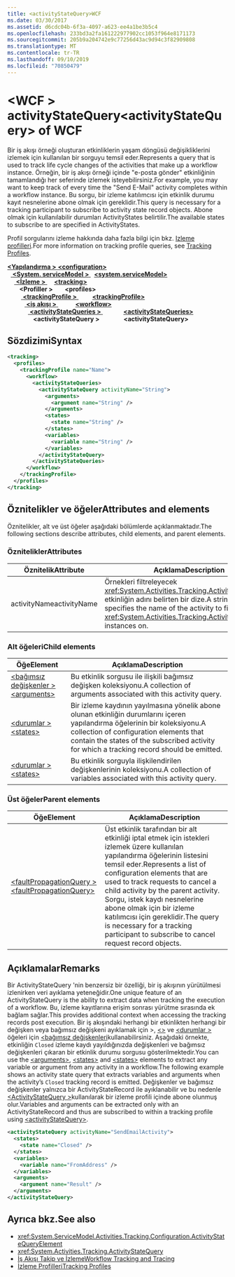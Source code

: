 ```yaml
---
title: <activityStateQuery>WCF
ms.date: 03/30/2017
ms.assetid: d6cdc04b-6f3a-4097-a623-ee4a1be3b5c4
ms.openlocfilehash: 233bd3a2fa161222977902cc1053f964e8171173
ms.sourcegitcommit: 205b9a204742e9c77256d43ac9d94c3f82909808
ms.translationtype: MT
ms.contentlocale: tr-TR
ms.lasthandoff: 09/10/2019
ms.locfileid: "70850479"
---
```

# <a name="activitystatequery-of-wcf"></a><span data-ttu-id="2981f-102">\<WCF > activityStateQuery</span><span class="sxs-lookup"><span data-stu-id="2981f-102">\<activityStateQuery> of WCF</span></span>

<span data-ttu-id="2981f-103">Bir iş akışı örneği oluşturan etkinliklerin yaşam döngüsü değişikliklerini izlemek için kullanılan bir sorguyu temsil eder.</span><span class="sxs-lookup"><span data-stu-id="2981f-103">Represents a query that is used to track life cycle changes of the activities that make up a workflow instance.</span></span> <span data-ttu-id="2981f-104">Örneğin, bir iş akışı örneği içinde "e-posta gönder" etkinliğinin tamamlandığı her seferinde izlemek isteyebilirsiniz.</span><span class="sxs-lookup"><span data-stu-id="2981f-104">For example, you may want to keep track of every time the "Send E-Mail" activity completes within a workflow instance.</span></span> <span data-ttu-id="2981f-105">Bu sorgu, bir izleme katılımcısı için etkinlik durumu kayıt nesnelerine abone olmak için gereklidir.</span><span class="sxs-lookup"><span data-stu-id="2981f-105">This query is necessary for a tracking participant to subscribe to activity state record objects.</span></span> <span data-ttu-id="2981f-106">Abone olmak için kullanılabilir durumları ActivityStates belirtilir.</span><span class="sxs-lookup"><span data-stu-id="2981f-106">The available states to subscribe to are specified in ActivityStates.</span></span>  
  
<span data-ttu-id="2981f-107">Profil sorgularını izleme hakkında daha fazla bilgi için bkz. [Izleme profilleri](../../../windows-workflow-foundation/tracking-profiles.md).</span><span class="sxs-lookup"><span data-stu-id="2981f-107">For more information on tracking profile queries, see [Tracking Profiles](../../../windows-workflow-foundation/tracking-profiles.md).</span></span>

<span data-ttu-id="2981f-108">[ **\<Yapılandırma >** ](../configuration-element.md)</span><span class="sxs-lookup"><span data-stu-id="2981f-108">[**\<configuration>**](../configuration-element.md)</span></span>\
<span data-ttu-id="2981f-109">&nbsp;&nbsp;[ **\<System. serviceModel >** ](system-servicemodel.md)</span><span class="sxs-lookup"><span data-stu-id="2981f-109">&nbsp;&nbsp;[**\<system.serviceModel>**](system-servicemodel.md)</span></span>\
<span data-ttu-id="2981f-110">&nbsp;&nbsp;&nbsp;&nbsp;[ **\<İzleme >** ](tracking-of-wcf.md)</span><span class="sxs-lookup"><span data-stu-id="2981f-110">&nbsp;&nbsp;&nbsp;&nbsp;[**\<tracking>**](tracking-of-wcf.md)</span></span>\
<span data-ttu-id="2981f-111">&nbsp;&nbsp;&nbsp;&nbsp;&nbsp;&nbsp; **\<Profiller >** </span><span class="sxs-lookup"><span data-stu-id="2981f-111">&nbsp;&nbsp;&nbsp;&nbsp;&nbsp;&nbsp;**\<profiles>**</span></span>\
<span data-ttu-id="2981f-112">&nbsp;&nbsp;&nbsp;&nbsp;&nbsp;&nbsp;&nbsp;&nbsp;[ **\<trackingProfile >** ](trackingprofile-of-wcf.md)</span><span class="sxs-lookup"><span data-stu-id="2981f-112">&nbsp;&nbsp;&nbsp;&nbsp;&nbsp;&nbsp;&nbsp;&nbsp;[**\<trackingProfile>**](trackingprofile-of-wcf.md)</span></span>\
<span data-ttu-id="2981f-113">&nbsp;&nbsp;&nbsp;&nbsp;&nbsp;&nbsp;&nbsp;&nbsp;&nbsp;&nbsp;[ **\<iş akışı >** ](workflow-of-wcf.md)</span><span class="sxs-lookup"><span data-stu-id="2981f-113">&nbsp;&nbsp;&nbsp;&nbsp;&nbsp;&nbsp;&nbsp;&nbsp;&nbsp;&nbsp;[**\<workflow>**](workflow-of-wcf.md)</span></span>\
<span data-ttu-id="2981f-114">&nbsp;&nbsp;&nbsp;&nbsp;&nbsp;&nbsp;&nbsp;&nbsp;&nbsp;&nbsp;&nbsp;&nbsp;[ **\<activityStateQueries >** ](activitystatequeries-of-wcf.md)</span><span class="sxs-lookup"><span data-stu-id="2981f-114">&nbsp;&nbsp;&nbsp;&nbsp;&nbsp;&nbsp;&nbsp;&nbsp;&nbsp;&nbsp;&nbsp;&nbsp;[**\<activityStateQueries>**](activitystatequeries-of-wcf.md)</span></span>\
<span data-ttu-id="2981f-115">&nbsp;&nbsp;&nbsp;&nbsp;&nbsp;&nbsp;&nbsp;&nbsp;&nbsp;&nbsp;&nbsp;&nbsp;&nbsp;&nbsp; **\<activityStateQuery >**</span><span class="sxs-lookup"><span data-stu-id="2981f-115">&nbsp;&nbsp;&nbsp;&nbsp;&nbsp;&nbsp;&nbsp;&nbsp;&nbsp;&nbsp;&nbsp;&nbsp;&nbsp;&nbsp;**\<activityStateQuery>**</span></span>  
  
## <a name="syntax"></a><span data-ttu-id="2981f-116">Sözdizimi</span><span class="sxs-lookup"><span data-stu-id="2981f-116">Syntax</span></span>  
  
```xml  
<tracking>
  <profiles>
    <trackingProfile name="Name">
      <workflow>
        <activityStateQueries>
          <activityStateQuery activityName="String">
            <arguments>
              <argument name="String" />
            </arguments>
            <states>
              <state name="String" />
            </states>
            <variables>
              <variable name="String" />
            </variables>
          </activityStateQuery>
        </activityStateQueries>
      </workflow>
    </trackingProfile>
  </profiles>
</tracking>
```  
  
## <a name="attributes-and-elements"></a><span data-ttu-id="2981f-117">Öznitelikler ve öğeler</span><span class="sxs-lookup"><span data-stu-id="2981f-117">Attributes and elements</span></span>  

<span data-ttu-id="2981f-118">Öznitelikler, alt ve üst öğeler aşağıdaki bölümlerde açıklanmaktadır.</span><span class="sxs-lookup"><span data-stu-id="2981f-118">The following sections describe attributes, child elements, and parent elements.</span></span>  
  
### <a name="attributes"></a><span data-ttu-id="2981f-119">Öznitelikler</span><span class="sxs-lookup"><span data-stu-id="2981f-119">Attributes</span></span>  
  
|<span data-ttu-id="2981f-120">Öznitelik</span><span class="sxs-lookup"><span data-stu-id="2981f-120">Attribute</span></span>|<span data-ttu-id="2981f-121">Açıklama</span><span class="sxs-lookup"><span data-stu-id="2981f-121">Description</span></span>|  
|---------------|-----------------|  
|<span data-ttu-id="2981f-122">activityName</span><span class="sxs-lookup"><span data-stu-id="2981f-122">activityName</span></span>|<span data-ttu-id="2981f-123">Örnekleri filtreleyecek <xref:System.Activities.Tracking.ActivityStateRecord> etkinliğin adını belirten bir dize.</span><span class="sxs-lookup"><span data-stu-id="2981f-123">A string that specifies the name of the activity to filter <xref:System.Activities.Tracking.ActivityStateRecord> instances on.</span></span>|  
  
### <a name="child-elements"></a><span data-ttu-id="2981f-124">Alt öğeleri</span><span class="sxs-lookup"><span data-stu-id="2981f-124">Child elements</span></span>  
  
|<span data-ttu-id="2981f-125">Öğe</span><span class="sxs-lookup"><span data-stu-id="2981f-125">Element</span></span>|<span data-ttu-id="2981f-126">Açıklama</span><span class="sxs-lookup"><span data-stu-id="2981f-126">Description</span></span>|  
|-------------|-----------------|  
|[<span data-ttu-id="2981f-127">\<bağımsız değişkenler ></span><span class="sxs-lookup"><span data-stu-id="2981f-127">\<arguments></span></span>](../windows-workflow-foundation/arguments.md)|<span data-ttu-id="2981f-128">Bu etkinlik sorgusu ile ilişkili bağımsız değişken koleksiyonu.</span><span class="sxs-lookup"><span data-stu-id="2981f-128">A collection of arguments associated with this activity query.</span></span>|  
|[<span data-ttu-id="2981f-129">\<durumlar ></span><span class="sxs-lookup"><span data-stu-id="2981f-129">\<states></span></span>](../windows-workflow-foundation/states.md)|<span data-ttu-id="2981f-130">Bir izleme kaydının yayılmasına yönelik abone olunan etkinliğin durumlarını içeren yapılandırma öğelerinin bir koleksiyonu.</span><span class="sxs-lookup"><span data-stu-id="2981f-130">A collection of configuration elements that contain the states of the subscribed activity for which a tracking record should be emitted.</span></span>|  
|[<span data-ttu-id="2981f-131">\<durumlar ></span><span class="sxs-lookup"><span data-stu-id="2981f-131">\<states></span></span>](../windows-workflow-foundation/states.md)|<span data-ttu-id="2981f-132">Bu etkinlik sorguyla ilişkilendirilen değişkenlerinin koleksiyonu.</span><span class="sxs-lookup"><span data-stu-id="2981f-132">A collection of variables associated with this activity query.</span></span>|  
  
### <a name="parent-elements"></a><span data-ttu-id="2981f-133">Üst öğeler</span><span class="sxs-lookup"><span data-stu-id="2981f-133">Parent elements</span></span>  
  
|<span data-ttu-id="2981f-134">Öğe</span><span class="sxs-lookup"><span data-stu-id="2981f-134">Element</span></span>|<span data-ttu-id="2981f-135">Açıklama</span><span class="sxs-lookup"><span data-stu-id="2981f-135">Description</span></span>|  
|-------------|-----------------|  
|[<span data-ttu-id="2981f-136">\<faultPropagationQuery ></span><span class="sxs-lookup"><span data-stu-id="2981f-136">\<faultPropagationQuery></span></span>](../windows-workflow-foundation/faultpropagationquery.md)|<span data-ttu-id="2981f-137">Üst etkinlik tarafından bir alt etkinliği iptal etmek için istekleri izlemek üzere kullanılan yapılandırma öğelerinin listesini temsil eder.</span><span class="sxs-lookup"><span data-stu-id="2981f-137">Represents a list of configuration elements that are used to track requests to cancel a child activity by the parent activity.</span></span> <span data-ttu-id="2981f-138">Sorgu, istek kaydı nesnelerine abone olmak için bir izleme katılımcısı için gereklidir.</span><span class="sxs-lookup"><span data-stu-id="2981f-138">The query is necessary for a tracking participant to subscribe to cancel request record objects.</span></span>|  
  
## <a name="remarks"></a><span data-ttu-id="2981f-139">Açıklamalar</span><span class="sxs-lookup"><span data-stu-id="2981f-139">Remarks</span></span>

<span data-ttu-id="2981f-140">Bir ActivityStateQuery 'nin benzersiz bir özelliği, bir iş akışının yürütülmesi izlenirken veri ayıklama yeteneğidir.</span><span class="sxs-lookup"><span data-stu-id="2981f-140">One unique feature of an ActivityStateQuery is the ability to extract data when tracking the execution of a workflow.</span></span> <span data-ttu-id="2981f-141">Bu, izleme kayıtlarına erişim sonrası yürütme sırasında ek bağlam sağlar.</span><span class="sxs-lookup"><span data-stu-id="2981f-141">This provides additional context when accessing the tracking records post execution.</span></span> <span data-ttu-id="2981f-142">Bir iş akışındaki herhangi bir etkinlikten herhangi bir değişken veya bağımsız değişkeni ayıklamak için >, [ \<>](../windows-workflow-foundation/states.md) ve [ \<durumlar >](../windows-workflow-foundation/states.md) öğeleri için [ \<bağımsız değişkenleri](../windows-workflow-foundation/arguments.md)kullanabilirsiniz. Aşağıdaki örnekte, etkinliğin `Closed` izleme kaydı yayıldığınızda değişkenleri ve bağımsız değişkenleri çıkaran bir etkinlik durumu sorgusu gösterilmektedir.</span><span class="sxs-lookup"><span data-stu-id="2981f-142">You can use the [\<arguments>](../windows-workflow-foundation/arguments.md), [\<states>](../windows-workflow-foundation/states.md) and [\<states>](../windows-workflow-foundation/states.md) elements to extract any variable or argument from any activity in a workflow.The following example shows an activity state query that extracts variables and arguments when the activity’s `Closed` tracking record is emitted.</span></span> <span data-ttu-id="2981f-143">Değişkenler ve bağımsız değişkenler yalnızca bir ActivityStateRecord ile ayıklanabilir ve bu nedenle [ \<ActivityStateQuery >](../windows-workflow-foundation/activitystatequery.md)kullanılarak bir izleme profili içinde abone olunmuş olur.</span><span class="sxs-lookup"><span data-stu-id="2981f-143">Variables and arguments can be extracted only with an ActivityStateRecord and thus are subscribed to within a tracking profile using [\<activityStateQuery>](../windows-workflow-foundation/activitystatequery.md).</span></span>  
  
```xml  
<activityStateQuery activityName="SendEmailActivity">
  <states>
    <state name="Closed" />
  </states>
  <variables>
    <variable name="FromAddress" />
  </variables>
  <arguments>
    <argument name="Result" />
  </arguments>
</activityStateQuery>
```  
  
## <a name="see-also"></a><span data-ttu-id="2981f-144">Ayrıca bkz.</span><span class="sxs-lookup"><span data-stu-id="2981f-144">See also</span></span>

- <xref:System.ServiceModel.Activities.Tracking.Configuration.ActivityStateQueryElement>
- <xref:System.Activities.Tracking.ActivityStateQuery>
- [<span data-ttu-id="2981f-145">İş Akışı Takip ve İzleme</span><span class="sxs-lookup"><span data-stu-id="2981f-145">Workflow Tracking and Tracing</span></span>](../../../windows-workflow-foundation/workflow-tracking-and-tracing.md)
- [<span data-ttu-id="2981f-146">İzleme Profilleri</span><span class="sxs-lookup"><span data-stu-id="2981f-146">Tracking Profiles</span></span>](../../../windows-workflow-foundation/tracking-profiles.md)
